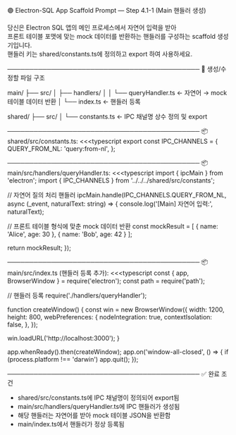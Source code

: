 🟣 Electron-SQL App Scaffold Prompt — Step 4.1-1 (Main 핸들러 생성)

당신은 Electron SQL 앱의 메인 프로세스에서 자연어 입력을 받아  
프론트 테이블 포맷에 맞는 mock 데이터를 반환하는 핸들러를 구성하는 scaffold 생성기입니다.  
핸들러 키는 shared/constants.ts에 정의하고 export 하여 사용하세요.

────────────────────────────────────────────
📁 생성/수정할 파일 구조

main/
├── src/
│ ├── handlers/
│ │ └── queryHandler.ts ← 자연어 → mock 테이블 데이터 반환
│ └── index.ts ← 핸들러 등록

shared/
├── src/
│ └── constants.ts ← IPC 채널명 상수 정의 및 export

────────────────────────────────────────────
📦 shared/src/constants.ts:
<<<typescript
export const IPC_CHANNELS = {
QUERY_FROM_NL: 'query:from-nl',
};

> > >

────────────────────────────────────────────
📦 main/src/handlers/queryHandler.ts:
<<<typescript
import { ipcMain } from 'electron';
import { IPC_CHANNELS } from '../../../shared/src/constants';

// 자연어 질의 처리 핸들러
ipcMain.handle(IPC_CHANNELS.QUERY_FROM_NL, async (\_event, naturalText: string) => {
console.log('[Main] 자연어 입력:', naturalText);

// 프론트 테이블 형식에 맞춘 mock 데이터 반환
const mockResult = [
{ name: 'Alice', age: 30 },
{ name: 'Bob', age: 42 }
];

return mockResult;
});

> > >

────────────────────────────────────────────
📦 main/src/index.ts (핸들러 등록 추가):
<<<typescript
const { app, BrowserWindow } = require('electron');
const path = require('path');

// 핸들러 등록
require('./handlers/queryHandler');

function createWindow() {
const win = new BrowserWindow({
width: 1200,
height: 800,
webPreferences: {
nodeIntegration: true,
contextIsolation: false,
},
});

win.loadURL('http://localhost:3000');
}

app.whenReady().then(createWindow);
app.on('window-all-closed', () => {
if (process.platform !== 'darwin') app.quit();
});

> > >

────────────────────────────────────────────
✅ 완료 조건

- shared/src/constants.ts에 IPC 채널명이 정의되어 export됨
- main/src/handlers/queryHandler.ts에 IPC 핸들러가 생성됨
- 해당 핸들러는 자연어를 받아 mock 테이블 JSON을 반환함
- main/index.ts에서 핸들러가 정상 등록됨
